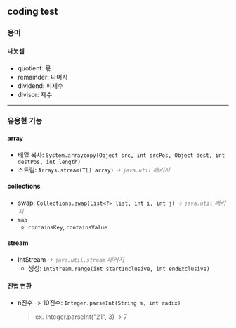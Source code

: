 ## coding test
### 용어
#### 나눗셈
- quotient: 몫
- remainder: 나머지
- dividend: 피제수
- divisor: 제수

---

### 유용한 기능
#### array
- 배열 복사: `System.arraycopy(Object src, int srcPos, Object dest, int destPos, int length)`
- 스트림: `Arrays.stream(T[] array)` *<span style="color:grey">-> `java.util` 패키지</span>*

#### collections
- swap: `Collections.swap(List<?> list, int i, int j)` *<span style="color:grey">-> `java.util` 패키지</span>*
- `map`
  - `containsKey`, `containsValue`

#### stream
- IntStream *<span style="color:grey">-> `java.util.stream` 패키지</span>*
  - 생성: `IntStream.range(int startInclusive, int endExclusive)` 

#### 진법 변환
- n진수 -> 10진수: `Integer.parseInt(String s, int radix)`
  > ex. Integer.parseInt("21", 3) -> 7